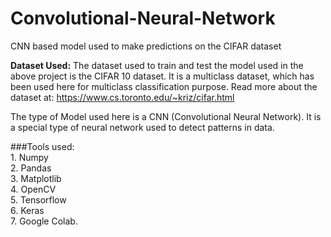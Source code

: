 # Convolutional-Neural-Network
CNN based model used to make predictions on the CIFAR dataset

**Dataset Used:** The dataset used to train and test the model used in the above project is the CIFAR 10 dataset. It is a multiclass dataset, which has been used here for multiclass classification purpose. Read more about the dataset at: https://www.cs.toronto.edu/~kriz/cifar.html

The type of Model used here is a CNN (Convolutional Neural Network). It is a special type of neural network used to detect patterns in data. 

###Tools used:  
     1. Numpy   
     2. Pandas  
     3. Matplotlib  
     4. OpenCV  
     5. Tensorflow  
     6. Keras  
     7. Google Colab.   
